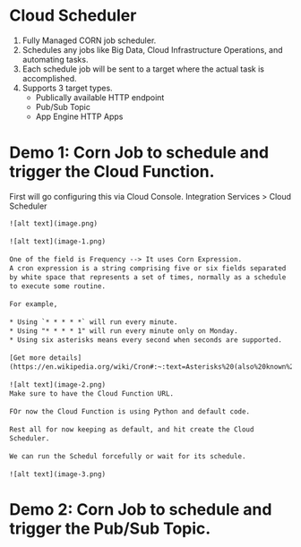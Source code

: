 # Cloud Scheduler
1.  Fully Managed CORN job scheduler.
2. Schedules any jobs like Big Data, Cloud Infrastructure Operations, and automating tasks.
3. Each schedule job will be sent to a target where the actual task is accomplished.
4. Supports 3 target types.
    * Publically available HTTP endpoint
    * Pub/Sub Topic
    * App Engine HTTP Apps

# Demo 1: Corn Job to schedule and trigger the Cloud Function.
First will go configuring this via Cloud Console.
    Integration Services > Cloud Scheduler

    ![alt text](image.png)

    ![alt text](image-1.png)

    One of the field is Frequency --> It uses Corn Expression.
    A cron expression is a string comprising five or six fields separated by white space that represents a set of times, normally as a schedule to execute some routine.

    For example, 
    
    * Using `* * * * *` will run every minute. 
    * Using "* * * * 1" will run every minute only on Monday. 
    * Using six asterisks means every second when seconds are supported.

    [Get more details](https://en.wikipedia.org/wiki/Cron#:~:text=Asterisks%20(also%20known%20as%20wildcard,second%20when%20seconds%20are%20supported.) 

    ![alt text](image-2.png)
    Make sure to have the Cloud Function URL.

    FOr now the Cloud Function is using Python and default code.

    Rest all for now keeping as default, and hit create the Cloud Scheduler.

    We can run the Schedul forcefully or wait for its schedule.

    ![alt text](image-3.png)

# Demo 2: Corn Job to schedule and trigger the Pub/Sub Topic.

